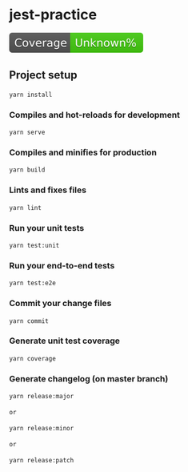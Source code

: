 # jest-practice

![coverage](./coverage/badge-statements.svg)

## Project setup

```
yarn install
```

### Compiles and hot-reloads for development

```
yarn serve
```

### Compiles and minifies for production

```
yarn build
```

### Lints and fixes files

```
yarn lint
```

### Run your unit tests

```
yarn test:unit
```

### Run your end-to-end tests

```
yarn test:e2e
```

### Commit your change files

```
yarn commit
```

### Generate unit test coverage

```
yarn coverage
```

### Generate changelog (on master branch)

```
yarn release:major

or

yarn release:minor

or

yarn release:patch
```
